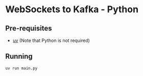 # WebSockets to Kafka - Python

## Pre-requisites
- [uv](https://docs.astral.sh/uv/) (Note that Python is not required)

## Running
```shell
uv run main.py
```

